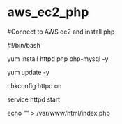 # aws_ec2_php
#Connect to AWS ec2 and install php

#!/bin/bash

yum install httpd php php-mysql -y

yum update -y

chkconfig httpd on

service httpd start

echo "<?php phpinfo();?>" > /var/www/html/index.php
